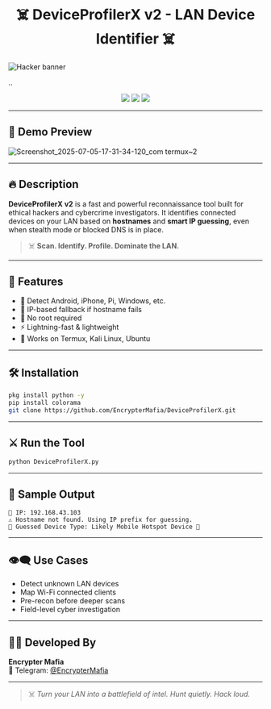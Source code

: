 
<h1 align="center">☠️ DeviceProfilerX v2 - LAN Device Identifier ☠️</h1>

![Hacker banner](https://github.com/user-attachments/assets/87f0ffa2-b1b9-466f-9209-4268f95f0f9f)

..

<p align="center">
  <img src="https://img.shields.io/badge/Tool-ProfilerX-red?style=for-the-badge&logo=python">
  <img src="https://img.shields.io/badge/Platform-Termux%20%7C%20Linux-blue?style=for-the-badge">
  <img src="https://img.shields.io/badge/Scan-Type%20Guess%20%2B%20IP%20Fallback-green?style=for-the-badge">
</p>

---

## 🎥 Demo Preview
![Screenshot_2025-07-05-17-31-34-120_com termux~2](https://github.com/user-attachments/assets/bf8571cf-0956-491f-9cc4-462682093887)



---

## 🔥 Description

**DeviceProfilerX v2** is a fast and powerful reconnaissance tool built for ethical hackers and cybercrime investigators. It identifies connected devices on your LAN based on **hostnames** and **smart IP guessing**, even when stealth mode or blocked DNS is in place.

> ☠️ **Scan. Identify. Profile. Dominate the LAN.**

---

## 🧠 Features

- 🔎 Detect Android, iPhone, Pi, Windows, etc.
- 🧩 IP-based fallback if hostname fails
- 🚫 No root required
- ⚡ Lightning-fast & lightweight
- 🎯 Works on Termux, Kali Linux, Ubuntu

---

## 🛠 Installation

```bash
pkg install python -y
pip install colorama
git clone https://github.com/EncrypterMafia/DeviceProfilerX.git
```

---

## ⚔️ Run the Tool

```bash
python DeviceProfilerX.py
```

---

## 📍 Sample Output

```
🎯 IP: 192.168.43.103
⚠️ Hostname not found. Using IP prefix for guessing.
🧠 Guessed Device Type: Likely Mobile Hotspot Device 📶
```

---

## 👁️‍🗨️ Use Cases

- Detect unknown LAN devices
- Map Wi-Fi connected clients
- Pre-recon before deeper scans
- Field-level cyber investigation

---

## 👨‍💻 Developed By

**Encrypter Mafia**  
📲 Telegram: [@EncrypterMafia](https://t.me/EncrypterMafia)

---

> ☠️ *Turn your LAN into a battlefield of intel. Hunt quietly. Hack loud.*
